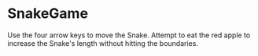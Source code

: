 # SnakeGame
Use the four arrow keys to move the Snake. Attempt to eat the red apple to increase the Snake's length without hitting the boundaries. 
